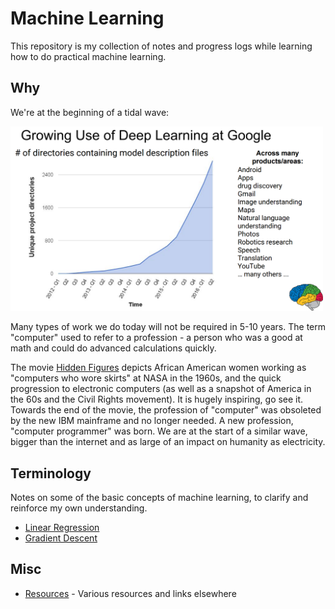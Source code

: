 # Machine Learning

This repository is my collection of notes and progress logs while learning how to do practical machine learning.

## Why

We're at the beginning of a tidal wave:

<a href="http://matroid.com/scaledml/slides/jeff.pdf" target="_blank"><img src="https://github.com/sbecker/machine-learning/blob/master/images/growing-use-of-deep-learning-at-google.png?raw=true" alt="Growing Use of Deep Learning at Google" width="500" /></a>

Many types of work we do today will not be required in 5-10 years. The term "computer" used to refer to a profession - a person who was a good at math and could do advanced calculations quickly.

The movie [Hidden Figures](https://en.wikipedia.org/wiki/Hidden_Figures) depicts African American women working as "computers who wore skirts" at NASA in the 1960s, and the quick progression to electronic computers (as well as a snapshot of America in the 60s and the Civil Rights movement). It is hugely inspiring, go see it. Towards the end of the movie, the profession of "computer" was obsoleted by the new IBM mainframe and no longer needed. A new profession, "computer programmer" was born. We are at the start of a similar wave, bigger than the internet and as large of an impact on humanity as electricity.

## Terminology

Notes on some of the basic concepts of machine learning, to clarify and reinforce my own understanding.

- [Linear Regression](https://github.com/sbecker/machine-learning/blob/master/linear-regression.md)
- [Gradient Descent](https://github.com/sbecker/machine-learning/blob/master/gradient-descent.md)

## Misc

- [Resources](https://github.com/sbecker/machine-learning/blob/master/resources.md) - Various resources and links elsewhere

